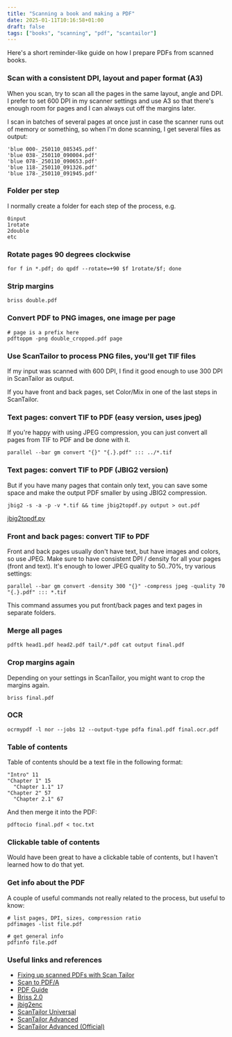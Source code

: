 ```yaml
---
title: "Scanning a book and making a PDF"
date: 2025-01-11T10:16:58+01:00
draft: false
tags: ["books", "scanning", "pdf", "scantailor"]
---
```


Here's a short reminder-like guide on how I prepare PDFs from scanned books.

### Scan with a consistent DPI, layout and paper format (A3)

When you scan, try to scan all the pages in the same layout, angle and DPI. I prefer to set 600 DPI in my scanner settings and use A3 so that there's enough room for pages and I can always cut off the margins later.

I scan in batches of several pages at once just in case the scanner runs out of memory or something, so when I'm done scanning, I get several files as output:
```
'blue 000-_250110_085345.pdf'
'blue 038-_250110_090004.pdf'
'blue 078-_250110_090653.pdf'
'blue 118-_250110_091326.pdf'
'blue 178-_250110_091945.pdf'
```

### Folder per step
I normally create a folder for each step of the process, e.g.
```
0input
1rotate
2double
etc
```

### Rotate pages 90 degrees clockwise
```
for f in *.pdf; do qpdf --rotate=+90 $f 1rotate/$f; done
```

### Strip margins
```
briss double.pdf
```

### Convert PDF to PNG images, one image per page
```
# page is a prefix here
pdftoppm -png double_cropped.pdf page
```

### Use ScanTailor to process PNG files, you'll get TIF files

If my input was scanned with 600 DPI, I find it good enough to use 300 DPI in ScanTailor as output.

If you have front and back pages, set Color/Mix in one of the last steps in ScanTailor.

### Text pages: convert TIF to PDF (easy version, uses jpeg)
If you're happy with using JPEG compression, you can just convert all pages from TIF to PDF and be done with it.
```
parallel --bar gm convert "{}" "{.}.pdf" ::: ../*.tif
```

### Text pages: convert TIF to PDF (JBIG2 version)
But if you have many pages that contain only text, you can save some space and make the output PDF smaller by using JBIG2 compression.
```
jbig2 -s -a -p -v *.tif && time jbig2topdf.py output > out.pdf
```
[jbig2topdf.py](https://github.com/agl/jbig2enc/blob/master/jbig2topdf.py)

### Front and back pages: convert TIF to PDF

Front and back pages usually don't have text, but have images and colors, so use JPEG. Make sure to have consistent DPI / density for all your pages (front and text). It's enough to lower JPEG quality to 50..70%, try various settings:
```
parallel --bar gm convert -density 300 "{}" -compress jpeg -quality 70 "{.}.pdf" ::: *.tif
```
This command assumes you put front/back pages and text pages in separate folders.

### Merge all pages
```
pdftk head1.pdf head2.pdf tail/*.pdf cat output final.pdf
```

### Crop margins again

Depending on your settings in ScanTailor, you might want to crop the margins again.
```
briss final.pdf
```

### OCR
```
ocrmypdf -l nor --jobs 12 --output-type pdfa final.pdf final.ocr.pdf
```

### Table of contents

Table of contents should be a text file in the following format:
```
"Intro" 11
"Chapter 1" 15
  "Chapter 1.1" 17
"Chapter 2" 57
  "Chapter 2.1" 67
```
And then merge it into the PDF:
```
pdftocio final.pdf < toc.txt
```

### Clickable table of contents

Would have been great to have a clickable table of contents, but I haven't learned how to do that yet.

### Get info about the PDF
A couple of useful commands not really related to the process, but useful to know:
```
# list pages, DPI, sizes, compression ratio
pdfimages -list file.pdf

# get general info
pdfinfo file.pdf
```

### Useful links and references

* [Fixing up scanned PDFs with Scan Tailor](https://fransdejonge.com/2014/10/fixing-up-scanned-pdfs-with-scan-tailor/)
* [Scan to PDF/A](http://www.konradvoelkel.com/2013/03/scan-to-pdfa/#comment-2736)
* [PDF Guide](https://www.desiquintans.com/pdfguide)
* [Briss 2.0](https://github.com/mbaeuerle/Briss-2.0)
* [jbig2enc](https://github.com/agl/jbig2enc)
* [ScanTailor Universal](https://github.com/trufanov-nok/scantailor-universal)
* [ScanTailor Advanced](https://github.com/4lex4/scantailor-advanced)
* [ScanTailor Advanced (Official)](https://github.com/ScanTailor-Advanced/scantailor-advanced)
